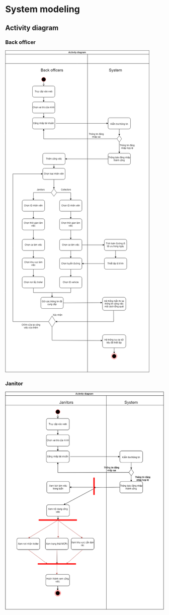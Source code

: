
# System modeling

## Activity diagram

### Back officer

![Activity diagram for BO](https://github.com/diyuenji/SE_assignment/blob/main/System%20Modeling/Activity%20diagram%20for%20Back%20officers.drawio.png)

### Janitor

![Activity diagram for Janitor](https://github.com/diyuenji/SE_assignment/blob/main/System%20Modeling/Untitled%20Diagram.drawio.png)

